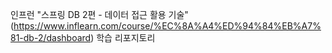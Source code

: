 인프런 "스프링 DB 2편 - 데이터 접근 활용 기술"(https://www.inflearn.com/course/%EC%8A%A4%ED%94%84%EB%A7%81-db-2/dashboard) 학습 리포지토리
